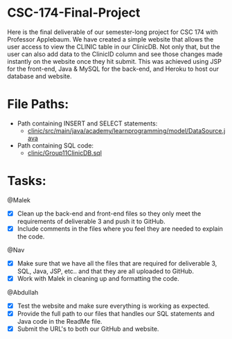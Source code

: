# CSC-174-Final-Project
Here is the final deliverable of our semester-long project for CSC 174 with Professor Applebaum. We have created a simple website that allows the user access to view the CLINIC table in our ClinicDB. Not only that, but the user can also add data to the ClinicID column and see those changes made instantly on the website once they hit submit. This was achieved using JSP for the front-end, Java & MySQL for the back-end, and Heroku to host our database and website.

# File Paths:
- Path containing INSERT and SELECT statements: 
    - [clinic/src/main/java/academy/learnprogramming/model/DataSource.java]([https://github.com/abHam87/CSC-174-Final-Project/tree/main/clinic/src/main/java/academy/learnprogramming/model](https://github.com/abHam87/CSC-174-Final-Project/blob/main/clinic/src/main/java/academy/learnprogramming/model/DataSource.java))
- Path containing SQL code: 
    - [clinic/Group11ClinicDB.sql](https://github.com/abHam87/CSC-174-Final-Project/blob/main/clinic/Group11ClinicDB.sql)

# Tasks:
@Malek
- [x] Clean up the back-end and front-end files so they only meet the requirements of deliverable 3 and push it to GitHub.
- [x] Include comments in the files where you feel they are needed to explain the code.

@Nav
- [X] Make sure that we have all the files that are required for deliverable 3, SQL, Java, JSP, etc.. and that they are all uploaded to GitHub.
- [X] Work with Malek in cleaning up and formatting the code.

@Abdullah
- [X] Test the website and make sure everything is working as expected.
- [X] Provide the full path to our files that handles our SQL statements and Java code in the ReadMe file.
- [X] Submit the URL's to both our GitHub and website.
